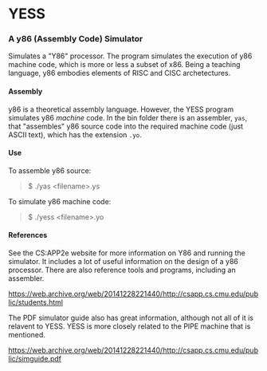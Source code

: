 # YESS

### A y86 (Assembly Code) Simulator

Simulates a "Y86" processor. The program simulates the execution of y86 machine code,
which is more or less a subset of x86. Being a teaching language, y86 embodies elements
of RISC and CISC archetectures.

#### Assembly

y86 is a theoretical assembly language. However, the YESS program simulates
y86 _machine_ code. In the bin folder there is an assembler, `yas`, that "assembles"
y86 source code into the required machine code (just ASCII text), which has the
extension `.yo`.

#### Use

To assemble y86 source:
> $ ./yas \<filename\>.ys

To simulate y86 machine code:
> $ ./yess \<filename\>.yo

#### References

See the CS:APP2e website for more information on Y86 and running the simulator.
It includes a lot of useful information on the design of a y86 processor. There
are also reference tools and programs, including an assembler.

https://web.archive.org/web/20141228221440/http://csapp.cs.cmu.edu/public/students.html

The PDF simulator guide also has great information, although not all of it
is relavent to YESS. YESS is more closely related to the PIPE machine that
is mentioned.

https://web.archive.org/web/20141228221440/http://csapp.cs.cmu.edu/public/simguide.pdf
